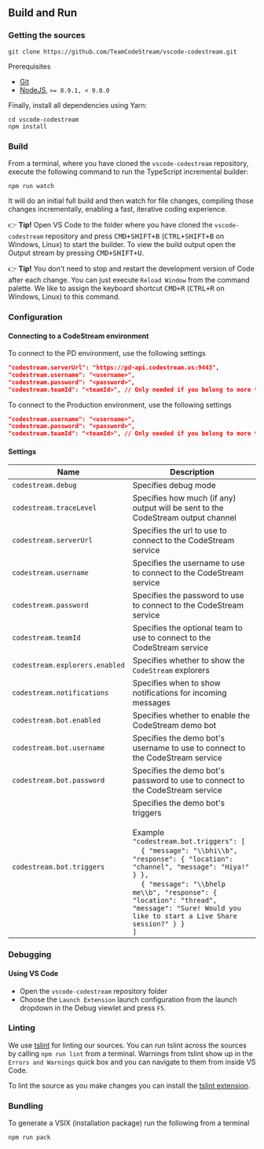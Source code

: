## Build and Run

### Getting the sources
```
git clone https://github.com/TeamCodeStream/vscode-codestream.git
```

Prerequisites
- [Git](https://git-scm.com/)
- [NodeJS](https://nodejs.org/en/), `>= 8.9.1, < 9.0.0`

Finally, install all dependencies using Yarn:
```
cd vscode-codestream
npm install
```

### Build
From a terminal, where you have cloned the `vscode-codestream` repository, execute the following command to run the TypeScript incremental builder:
```
npm run watch
```
It will do an initial full build and then watch for file changes, compiling those changes incrementally, enabling a fast, iterative coding experience.

👉 **Tip!** Open VS Code to the folder where you have cloned the `vscode-codestream` repository and press <kbd>CMD+SHIFT+B</kbd> (<kbd>CTRL+SHIFT+B</kbd> on Windows, Linux) to start the builder. To view the build output open the Output stream by pressing <kbd>CMD+SHIFT+U</kbd>.

👉 **Tip!** You don't need to stop and restart the development version of Code after each change. You can just execute `Reload Window` from the command palette. We like to assign the keyboard shortcut <kbd>CMD+R</kbd> (<kbd>CTRL+R</kbd> on Windows, Linux) to this command.

### Configuration

#### Connecting to a CodeStream environment

To connect to the PD environment, use the following settings
```json
"codestream.serverUrl": "https://pd-api.codestream.us:9443",
"codestream.username": "<username>",
"codestream.password": "<password>",
"codestream.teamId": "<teamId>", // Only needed if you belong to more than 1 team
```

To connect to the Production environment, use the following settings
```json
"codestream.username": "<username>",
"codestream.password": "<password>",
"codestream.teamId": "<teamId>", // Only needed if you belong to more than 1 team
```

#### Settings
|Name | Description
|-----|------------
|`codestream.debug`|Specifies debug mode
|`codestream.traceLevel`|Specifies how much (if any) output will be sent to the CodeStream output channel
|`codestream.serverUrl`|Specifies the url to use to connect to the CodeStream service
|`codestream.username`|Specifies the username to use to connect to the CodeStream service
|`codestream.password`|Specifies the password to use to connect to the CodeStream service
|`codestream.teamId`|Specifies the optional team to use to connect to the CodeStream service
|`codestream.explorers.enabled`|Specifies whether to show the `CodeStream` explorers
|`codestream.notifications`|Specifies when to show notifications for incoming messages
|`codestream.bot.enabled`|Specifies whether to enable the CodeStream demo bot
|`codestream.bot.username`|Specifies the demo bot's username to use to connect to the CodeStream service
|`codestream.bot.password`|Specifies the demo bot's password to use to connect to the CodeStream service
|`codestream.bot.triggers`|Specifies the demo bot's triggers<br/><br/>Example<br/>```"codestream.bot.triggers": [```<br/>&nbsp;&nbsp;&nbsp;&nbsp;```{ "message": "\\bhi\\b", "response": { "location": "channel", "message": "Hiya!" } },```<br/>&nbsp;&nbsp;&nbsp;&nbsp;```{ "message": "\\bhelp me\\b", "response": { "location": "thread", "message": "Sure! Would you like to start a Live Share session?" } }```<br/>```]```

### Debugging

#### Using VS Code
* Open the `vscode-codestream` repository folder
* Choose the `Launch Extension` launch configuration from the launch dropdown in the Debug viewlet and press `F5`.

### Linting
We use [tslint](https://github.com/palantir/tslint) for linting our sources. You can run tslint across the sources by calling `npm run lint` from a terminal. Warnings from tslint show up in the `Errors and Warnings` quick box and you can navigate to them from inside VS Code.

To lint the source as you make changes you can install the [tslint extension](https://marketplace.visualstudio.com/items/eg2.tslint).

### Bundling

To generate a VSIX (installation package) run the following from a terminal
```
npm run pack
```